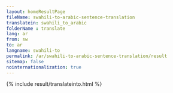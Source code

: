 ```yaml
---
layout: homeResultPage
fileName: swahili-to-arabic-sentence-translation
translatein: swahili_to_arabic
folderName : translate
lang: ar
from: sw
to: ar
langname: swahili-to
permalink: /ar/swahili-to-arabic-sentence-translation/result
sitemap: false
nointernationalization: true
---
```

{% include result/translateinto.html %}

<script src="/js/result/translation.js" data-foldername="{{page.folderName}}" data-lang="{{page.lang}}"></script>
